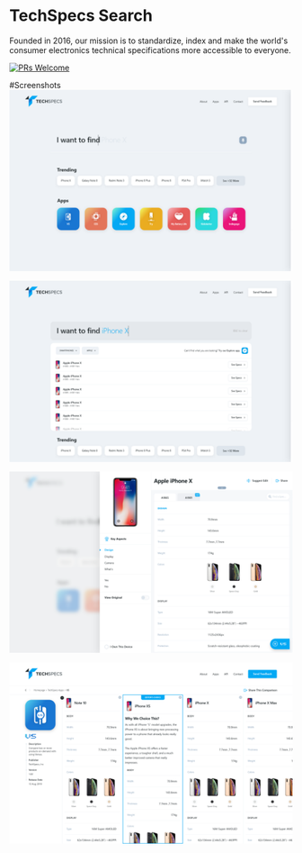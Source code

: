 # TechSpecs Search
Founded in 2016, our mission is to standardize, index and make the world's consumer electronics technical specifications more accessible to everyone.


[![PRs Welcome](https://img.shields.io/badge/PRs-welcome-brightgreen.svg?style=flat-square)](http://makeapullrequest.com)

#Screenshots
![Alt text](https://github.com/techspecs/search/blob/staging/Images/1.00%20Homepage.png "Optional Title")

![Alt text](https://github.com/techspecs/search/blob/staging/Images/1.02%20Search%20-%20Typed.png "Optional Title")

![Alt text](https://github.com/techspecs/search/blob/staging/Images/2.00%20Specs%20Slider%402x.png "Optional Title")

![Alt text](https://github.com/techspecs/search/blob/staging/Images/3.10%20Apps%20-%20Versus%20-%20VS%402x.png "Optional Title")



